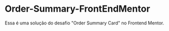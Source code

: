 # Order-Summary-FrontEndMentor
Essa é uma solução do desafio "Order Summary Card" no Frontend Mentor.
